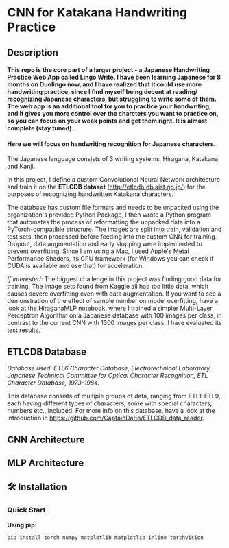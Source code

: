 # CNN for Katakana Handwriting Practice

## Description
#### This repo is the core part of a larger project -  a Japanese Handwriting Practice Web App called Lingo Write. I have been learning Japanese for 8 months on Duolingo now, and I have realized that it could use more handwriting practice, since I find myself being decent at reading/ recognizing Japanese characters, but struggling to write some of them. The web app is an additional tool for you to practice your handwriting, and it gives you more control over the charcters you want to practice on, so you can focus on your weak points and get them right. It is almost complete (stay tuned).

#### Here we will focus on handwriting recognition for Japanese characters.

The Japanese language consists of 3 writing systems, Hiragana, Katakana and Kanji.

In this project, I define a custom Convolutional Neural Network architecture and train it on the **ETLCDB dataset** (http://etlcdb.db.aist.go.jp/) for the purposes of recognizing handwritten Katakana characters. 

The database has custom file formats and needs to be unpacked using the organization's provided Python Package, I then wrote a Python program that automates the process of reformatting the unpacked data into a PyTorch-compatible structure. The images are split into train, validation and test sets, then processed before feeding into the custom CNN for training. Dropout, data augmentation and early stopping were implemented to prevent overfitting. Since I am using a Mac, I used Apple's Metal Performance Shaders, its GPU framework (for Windows you can check if CUDA is available and use that) for acceleration.

*If interested:*
 The biggest challenge in this project was finding good data for training. The image sets found from Kaggle all had too little data, which causes severe overfitting even with data augmentation. If you want to see a demonstration of the effect of sample number on model overfitting, have a look at the HiraganaMLP notebook, where I trained a simpler Multi-Layer Perceptron Algorithm on a Japanese database with 100 images per class, in contrast to the current CNN with 1300 images per class. I have evaluated its test results.

## ETLCDB Database
 *Database used: ETL6 Character Database, Electrotechnical Laboratory, Japanese Technical Committee for Optical Character Recognition, ETL Character Database, 1973-1984.*

 This database consists of multiple groups of data, ranging from ETL1-ETL9, each having different types of characters, some with special characters, numbers etc., included. For more info on this database, have a look at the introduction in https://github.com/CaptainDario/ETLCDB_data_reader.
## CNN Architecture

## MLP Architecture

## 🛠 Installation

### Quick Start

**Using pip:**
```bash
pip install torch numpy matplotlib matplotlib-inline torchvision

